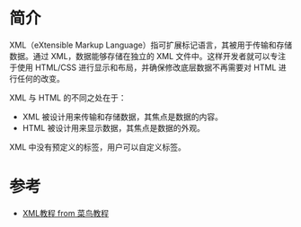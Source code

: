 # 简介

XML（eXtensible Markup Language）指可扩展标记语言，其被用于传输和存储数据。通过 XML，数据能够存储在独立的 XML 文件中。这样开发者就可以专注于使用 HTML/CSS 进行显示和布局，并确保修改底层数据不再需要对 HTML 进行任何的改变。

XML 与 HTML 的不同之处在于：
+ XML 被设计用来传输和存储数据，其焦点是数据的内容。
+ HTML 被设计用来显示数据，其焦点是数据的外观。

XML 中没有预定义的标签，用户可以自定义标签。

# 参考

+ [XML教程 from 菜鸟教程](http://www.runoob.com/xml/xml-tutorial.html)